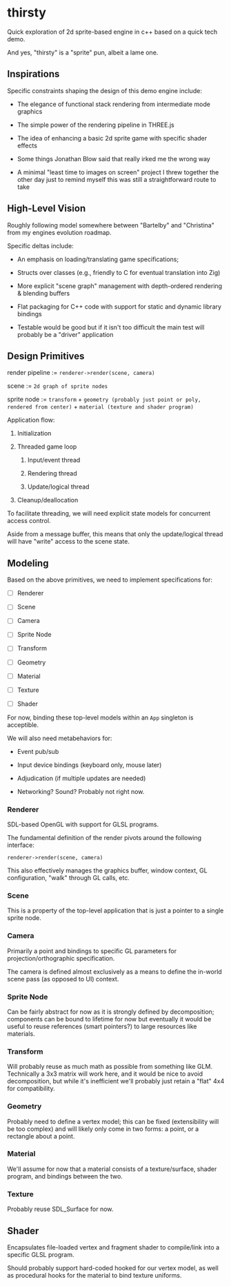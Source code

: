 # thirsty

Quick exploration of 2d sprite-based engine in c++ based on a quick tech demo.

And yes, "thirsty" is a "sprite" pun, albeit a lame one.

## Inspirations

Specific constraints shaping the design of this demo engine include:

* The elegance of functional stack rendering from intermediate mode graphics

* The simple power of the rendering pipeline in THREE.js

* The idea of enhancing a basic 2d sprite game with specific shader effects

* Some things Jonathan Blow said that really irked me the wrong way

* A minimal "least time to images on screen" project I threw together the other day just to remind myself this was still a straightforward route to take

## High-Level Vision

Roughly following model somewhere between "Bartelby" and "Christina" from my engines evolution roadmap.

Specific deltas include:

* An emphasis on loading/translating game specifications; 

* Structs over classes (e.g., friendly to C for eventual translation into Zig)

* More explicit "scene graph" management with depth-ordered rendering & blending buffers

* Flat packaging for C++ code with support for static and dynamic library bindings

* Testable would be good but if it isn't too difficult the main test will probably be a "driver" application

## Design Primitives

render pipeline := `renderer->render(scene, camera)`

scene := `2d graph of sprite nodes`

sprite node := `transform` + `geometry (probably just point or poly, rendered from center)` + `material (texture and shader program)`

Application flow:

1. Initialization

1. Threaded game loop

   1. Input/event thread

   1. Rendering thread

   1. Update/logical thread

1. Cleanup/deallocation

To facilitate threading, we will need explicit state models for concurrent access control.

Aside from a message buffer, this means that only the update/logical thread will have "write" access to the scene state.

## Modeling

Based on the above primitives, we need to implement specifications for:

- [ ] Renderer

- [ ] Scene

- [ ] Camera

- [ ] Sprite Node

- [ ] Transform

- [ ] Geometry

- [ ] Material

- [ ] Texture

- [ ] Shader

For now, binding these top-level models within an `App` singleton is acceptible.

We will also need metabehaviors for:

* Event pub/sub

* Input device bindings (keyboard only, mouse later)

* Adjudication (if multiple updates are needed)

* Networking? Sound? Probably not right now.

### Renderer

SDL-based OpenGL with support for GLSL programs.

The fundamental definition of the render pivots around the following interface:

`renderer->render(scene, camera)`

This also effectively manages the graphics buffer, window context, GL configuration, "walk" through GL calls, etc.

### Scene

This is a property of the top-level application that is just a pointer to a single sprite node.

### Camera

Primarily a point and bindings to specific GL parameters for projection/orthographic specification.

The camera is defined almost exclusively as a means to define the in-world scene pass (as opposed to UI) context.

### Sprite Node

Can be fairly abstract for now as it is strongly defined by decomposition; components can be bound to lifetime for now but eventually it would be useful to reuse references (smart pointers?) to large resources like materials.

### Transform

Will probably reuse as much math as possible from something like GLM. Technically a 3x3 matrix will work here, and it would be nice to avoid decomposition, but while it's inefficient we'll probably just retain a "flat" 4x4 for compatibility.

### Geometry

Probably need to define a vertex model; this can be fixed (extensibility will be too complex) and will likely only come in two forms: a point, or a rectangle about a point.

### Material

We'll assume for now that a material consists of a texture/surface, shader program, and bindings between the two.

### Texture

Probably reuse SDL_Surface for now.

## Shader

Encapsulates file-loaded vertex and fragment shader to compile/link into a specific GLSL program.

Should probably support hard-coded hooked for our vertex model, as well as procedural hooks for the material to bind texture uniforms.
